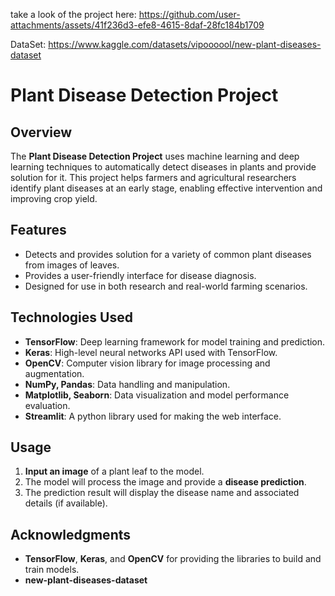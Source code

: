 
take a look of the project here:
https://github.com/user-attachments/assets/41f236d3-efe8-4615-8daf-28fc184b1709

DataSet: https://www.kaggle.com/datasets/vipoooool/new-plant-diseases-dataset

# Plant Disease Detection Project

## Overview
The **Plant Disease Detection Project** uses machine learning and deep learning techniques to automatically detect diseases in plants and provide solution for it. This project helps farmers and agricultural researchers identify plant diseases at an early stage, enabling effective intervention and improving crop yield.

## Features
- Detects and provides solution for a variety of common plant diseases from images of leaves.
- Provides a user-friendly interface for disease diagnosis.
- Designed for use in both research and real-world farming scenarios.

## Technologies Used
- **TensorFlow**: Deep learning framework for model training and prediction.
- **Keras**: High-level neural networks API used with TensorFlow.
- **OpenCV**: Computer vision library for image processing and augmentation.
- **NumPy, Pandas**: Data handling and manipulation.
- **Matplotlib, Seaborn**: Data visualization and model performance evaluation.
- **Streamlit**: A python library used for making the web interface.


## Usage
1. **Input an image** of a plant leaf to the model.
2. The model will process the image and provide a **disease prediction**.
3. The prediction result will display the disease name and associated details (if available).


## Acknowledgments
- **TensorFlow**, **Keras**, and **OpenCV** for providing the libraries to build and train models.
- **new-plant-diseases-dataset**
